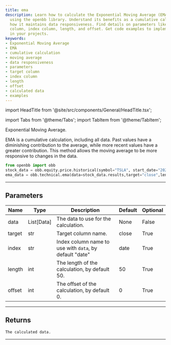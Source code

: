 ```yaml
---
title: ema
description: Learn how to calculate the Exponential Moving Average (EMA) in Python
  using the openbb library. Understand its benefits as a cumulative calculation and
  how it maintains data responsiveness. Find details on parameters like data, target
  column, index column, length, and offset. Get code examples to implement EMA calculations
  in your projects.
keywords:
- Exponential Moving Average
- EMA
- cumulative calculation
- moving average
- data responsiveness
- parameters
- target column
- index column
- length
- offset
- calculated data
- examples
---
```


import HeadTitle from '@site/src/components/General/HeadTitle.tsx';

<HeadTitle title="technical /ema - Reference | OpenBB Platform Docs" />

<!-- markdownlint-disable MD012 MD031 MD033 -->

import Tabs from '@theme/Tabs';
import TabItem from '@theme/TabItem';

Exponential Moving Average.

EMA is a cumulative calculation, including all data. Past values have
a diminishing contribution to the average, while more recent values have a greater
contribution. This method allows the moving average to be more responsive to changes
in the data.
```python
from openbb import obb
stock_data = obb.equity.price.historical(symbol="TSLA", start_date="2023-01-01", provider="fmp")
ema_data = obb.technical.ema(data=stock_data.results,target="close",length=50,offset=0)
```


---

## Parameters

<Tabs>
<TabItem value="standard" label="Standard">

| Name | Type | Description | Default | Optional |
| ---- | ---- | ----------- | ------- | -------- |
| data | List[Data] | The data to use for the calculation. | None | False |
| target | str | Target column name. | close | True |
| index | str | Index column name to use with `data`, by default "date" | date | True |
| length | int | The length of the calculation, by default 50. | 50 | True |
| offset | int | The offset of the calculation, by default 0. | 0 | True |
</TabItem>

</Tabs>

---

## Returns

```python wordwrap
The calculated data.
```

---


